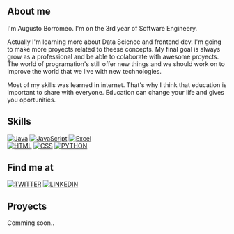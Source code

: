 
<!--
**augustobor/augustobor** is a ✨ _special_ ✨ repository because its `README.md` (this file) appears on your GitHub profile.

Here are some ideas to get you started:

- 🔭 I’m currently working on ...
- 🌱 I’m currently learning ...
- 👯 I’m looking to collaborate on ...
- 🤔 I’m looking for help with ...
- 💬 Ask me about ...
- 📫 How to reach me: ...
- 😄 Pronouns: ...
- ⚡ Fun fact: ...
-->

## About me

I'm Augusto Borromeo. I'm on the 3rd year of Software Engineery.

Actually I'm learning more about Data Science and frontend dev. I'm going to make more proyects related to theese concepts. My final goal is always grow as a professional and be able to colaborate with awesome proyects. The world of programation's still offer new things and we should work on to improve the world that we live with new technologies.

Most of my skills was learned in internet. That's why I think that education is important to share with everyone. Education can change your life and gives you oportunities.


## Skills

[![Java](https://img.shields.io/badge/Java-CF010B?style=for-the-badge&logo=java&logoColor=white&labelColor=101010)]()
[![JavaScript](https://img.shields.io/badge/JavaScript-F7DF1E?style=for-the-badge&logo=javascript&logoColor=white&labelColor=101010)]()
[![Excel](https://img.shields.io/badge/excel-008F39?style=for-the-badge&logo=microsoftexcel&logoColor=white&labelColor=101010)]()
</br>
[![HTML](https://img.shields.io/badge/html-FF8000?style=for-the-badge&logo=html5&logoColor=white&labelColor=101010)]()
[![CSS](https://img.shields.io/badge/css-00AAE4?style=for-the-badge&logo=css3&logoColor=white&labelColor=101010)]()
[![PYTHON](https://img.shields.io/badge/python-0A497B?style=for-the-badge&logo=python&logoColor=white&labelColor=101010)]()
<br/>

## Find me at

[![TWITTER](https://img.shields.io/badge/@Augus_dev-00ACEE?style=for-the-badge&logo=twitter&logoColor=white&labelColor=101010)]()
[![LINKEDIN](https://img.shields.io/badge/Augusto%20Borromeo-0E76A8?style=for-the-badge&logo=linkedin&logoColor=white&labelColor=101010)]()


## Proyects

Comming soon..
